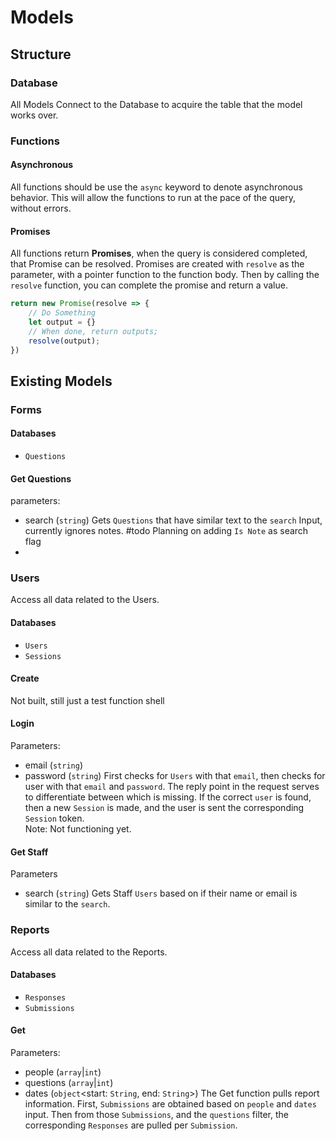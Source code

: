 # Models
## Structure
### Database
All Models Connect to the Database to acquire the table that the model works over. 

### Functions
#### Asynchronous  
All functions should be use the `async` keyword to denote asynchronous behavior. This will allow the functions to run at the pace of the query, without errors. 

#### Promises
All functions return **Promises**, when the query is considered completed, that Promise can be resolved. Promises are created with `resolve` as the parameter, with a pointer function to the function body. Then by calling the `resolve` function, you can complete the promise and return a value. 
```javascript 
return new Promise(resolve => {
	// Do Something
	let output = {}
	// When done, return outputs; 
	resolve(output); 
})
```

## Existing Models
### Forms
#### Databases
- `Questions` 
#### Get Questions 
parameters: 
- search (`string`)
Gets `Questions` that have similar text to the `search` Input, currently ignores notes. 
#todo Planning on adding `Is Note` as search flag
- 
### Users 
Access all data related to the Users.
#### Databases
- `Users`
- `Sessions` 
#### Create
Not built, still just a test function shell 

#### Login
Parameters:
- email (`string`)
- password (`string`)
First checks for `Users` with that `email`, then checks for user with that `email` and `password`. The reply point in the request serves to differentiate between which is missing. If the correct `user` is found, then a new `Session` is made, and the user is sent the corresponding `Session` token.  
Note: Not functioning yet. 

#### Get Staff
Parameters 
- search (`string`)
Gets Staff `Users` based on if their name or email is similar to the `search`.


### Reports
Access all data related to the Reports. 
#### Databases
- `Responses`
- `Submissions` 
#### Get 
Parameters: 
- people (`array`|`int`)
- questions (`array`|`int`)
- dates (`object`<start: `String`, end: `String`>)
The Get function pulls report information. First, `Submissions` are obtained based on `people` and `dates` input. Then from those `Submissions`, and the `questions` filter, the corresponding `Responses` are pulled per `Submission`.